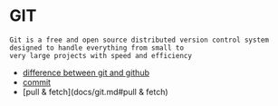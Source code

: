 # GIT
```
Git is a free and open source distributed version control system designed to handle everything from small to 
very large projects with speed and efficiency
```
* [difference between git and github](docs/git.md#difference_between_git_and_github)
* [commit](docs/git.md#commit)
* [pull & fetch](docs/git.md#pull & fetch)
